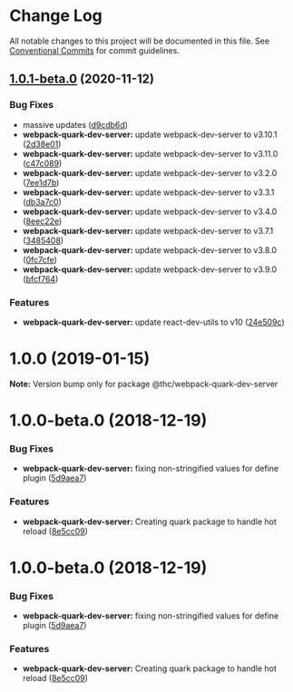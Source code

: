 # Change Log

All notable changes to this project will be documented in this file.
See [Conventional Commits](https://conventionalcommits.org) for commit guidelines.

## [1.0.1-beta.0](https://github.com/thc-tools/webpack-laboratory/compare/@thc/webpack-quark-dev-server@1.0.0...@thc/webpack-quark-dev-server@1.0.1-beta.0) (2020-11-12)


### Bug Fixes

* massive updates ([d9cdb6d](https://github.com/thc-tools/webpack-laboratory/commit/d9cdb6de2947dca6e215f3d5150b44176117fdeb))
* **webpack-quark-dev-server:** update webpack-dev-server to v3.10.1 ([2d38e01](https://github.com/thc-tools/webpack-laboratory/commit/2d38e01fe1a9f24ae8560b9e36802ac24656ab3e))
* **webpack-quark-dev-server:** update webpack-dev-server to v3.11.0 ([c47c089](https://github.com/thc-tools/webpack-laboratory/commit/c47c089b65f8542edc8f3679f31fb9e345e56ed4))
* **webpack-quark-dev-server:** update webpack-dev-server to v3.2.0 ([7ee1d7b](https://github.com/thc-tools/webpack-laboratory/commit/7ee1d7becfe17777b845a437117415c1d3bfd965))
* **webpack-quark-dev-server:** update webpack-dev-server to v3.3.1 ([db3a7c0](https://github.com/thc-tools/webpack-laboratory/commit/db3a7c0d373a80c8cdc2a5b4fe0590a26e213a42))
* **webpack-quark-dev-server:** update webpack-dev-server to v3.4.0 ([8eec22e](https://github.com/thc-tools/webpack-laboratory/commit/8eec22ec5671aaf961edd49133584f54d0155dd6))
* **webpack-quark-dev-server:** update webpack-dev-server to v3.7.1 ([3485408](https://github.com/thc-tools/webpack-laboratory/commit/3485408a168c61e0316a7f2b6051759a63233fb8))
* **webpack-quark-dev-server:** update webpack-dev-server to v3.8.0 ([0fc7cfe](https://github.com/thc-tools/webpack-laboratory/commit/0fc7cfe8d2f528906b55604318c599d15d813d97))
* **webpack-quark-dev-server:** update webpack-dev-server to v3.9.0 ([bfcf764](https://github.com/thc-tools/webpack-laboratory/commit/bfcf7640f52fd56399a1e0f5f484d9f85df84036))


### Features

* **webpack-quark-dev-server:** update react-dev-utils to v10 ([24e509c](https://github.com/thc-tools/webpack-laboratory/commit/24e509c85c2339449a38b58d00069756e46882e8))





# 1.0.0 (2019-01-15)

**Note:** Version bump only for package @thc/webpack-quark-dev-server






# 1.0.0-beta.0 (2018-12-19)

### Bug Fixes

-   **webpack-quark-dev-server:** fixing non-stringified values for define plugin ([5d9aea7](https://github.com/thc-tools/webpack-laboratory/commit/5d9aea7))

### Features

-   **webpack-quark-dev-server:** Creating quark package to handle hot reload ([8e5cc09](https://github.com/thc-tools/webpack-laboratory/commit/8e5cc09))

# 1.0.0-beta.0 (2018-12-19)

### Bug Fixes

-   **webpack-quark-dev-server:** fixing non-stringified values for define plugin ([5d9aea7](https://github.com/thc-tools/webpack-laboratory/commit/5d9aea7))

### Features

-   **webpack-quark-dev-server:** Creating quark package to handle hot reload ([8e5cc09](https://github.com/thc-tools/webpack-laboratory/commit/8e5cc09))
